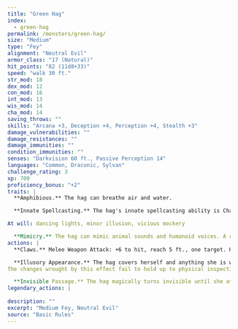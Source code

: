 ```yaml
---
title: "Green Hag"
index:
  - green-hag
permalink: /monsters/green-hag/
size: "Medium"
type: "Fey"
alignment: "Neutral Evil"
armor_class: "17 (Natural)"
hit_points: "82 (11d8+33)"
speed: "walk 30 ft."
str_mod: 18
dex_mod: 12
con_mod: 16
int_mod: 13
wis_mod: 14
cha_mod: 14
saving_throws: ""
skills: "Arcana +3, Deception +4, Perception +4, Stealth +3"
damage_vulnerabilities: ""
damage_resistances: ""
damage_immunities: ""
condition_immunities: ""
senses: "Darkvision 60 ft., Passive Perception 14"
languages: "Common, Draconic, Sylvan"
challenge_rating: 3
xp: 700
proficiency_bonus: "+2"
traits: |
  **Amphibious.** The hag can breathe air and water.

  **Innate Spellcasting.** The hag's innate spellcasting ability is Charisma (spell save DC 12). She can innately cast the following spells, requiring no material components:

At will: dancing lights, minor illusion, vicious mockery

  **Mimicry.** The hag can mimic animal sounds and humanoid voices. A creature that hears the sounds can tell they are imitations with a successful DC 14 Wisdom (Insight) check.
actions: |
  **Claws.** Melee Weapon Attack: +6 to hit, reach 5 ft., one target. Hit: 13 (2d8 + 4) slashing damage.

  **Illusory Appearance.** The hag covers herself and anything she is wearing or carrying with a magical illusion that makes her look like another creature of her general size and humanoid shape. The illusion ends if the hag takes a bonus action to end it or if she dies.
The changes wrought by this effect fail to hold up to physical inspection. For example, the hag could appear to have smooth skin, but someone touching her would feel her rough flesh. Otherwise, a creature must take an action to visually inspect the illusion and succeed on a DC 20 Intelligence (Investigation) check to discern that the hag is disguised.

  **Invisible Passage.** The hag magically turns invisible until she attacks or casts a spell, or until her concentration ends (as if concentrating on a spell). While invisible, she leaves no physical evidence of her passage, so she can be tracked only by magic. Any equipment she wears or carries is invisible with her.  
legendary_actions: |
  
description: ""
excerpt: "Medium Fey, Neutral Evil"
source: "Basic Rules"
---
```

